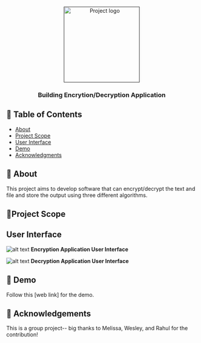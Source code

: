
<p align="center">
  <a href="" rel="noopener">
 <img width=200px height=200px src="https://i.imgur.com/6wj0hh6.jpg" alt="Project logo"></a>
</p>

<h3 align="center">Building Encrytion/Decryption Application</h3>

<div align="center">

</div>


## 📝 Table of Contents
- [About](#about)
- [Project Scope](#project-scope)
- [User Interface](#user-interface)
- [Demo](#demo)
- [Acknowledgments](#acknowledgement)

## 🧐 About <a name = "about"></a>
This project aims to develop software that can encrypt/decrypt the text and file and store the output using three different algorithms.

## 🎈Project Scope <a name = "project-scope"></a>


## User Interface <a name = "user-interface"></a>

![alt text]( https://github.com/cghimire/Encryption-Decryption-Application/blob/master/crypt%20img/Encrypt%20img.png "UI encryption")
**Encryption Application User Interface**

![alt text]( https://github.com/cghimire/Encryption-Decryption-Application/blob/master/crypt%20img/Decrypt%20img.png "UI encryption")
**Decryption Application User Interface**

## 🚀 Demo <a name = "demo"></a>

Follow this [web link] for the demo. 

## 🎉 Acknowledgements <a name = "acknowledgement"></a>

This is a group project-- big thanks to Melissa, Wesley, and Rahul for the contribution! 



